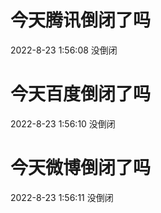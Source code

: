 # 今天腾讯倒闭了吗

2022-8-23 1:56:08 没倒闭

# 今天百度倒闭了吗

2022-8-23 1:56:10 没倒闭

# 今天微博倒闭了吗

2022-8-23 1:56:11 没倒闭

